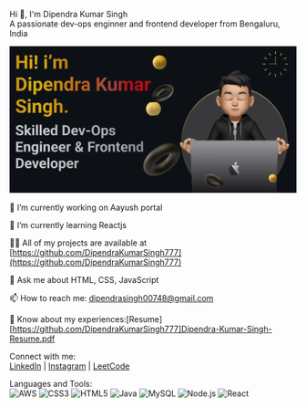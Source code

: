 Hi 👋, I'm Dipendra Kumar Singh  
A passionate dev-ops enginner and frontend developer from Bengaluru, India

![preview img](/preview1.png)

🔭 I’m currently working on Aayush portal

🌱 I’m currently learning Reactjs

👨‍💻 All of my projects are available at [https://github.com/DipendraKumarSingh777](https://github.com/DipendraKumarSingh777)

💬 Ask me about HTML, CSS, JavaScript

📫 How to reach me: dipendrasingh00748@gmail.com

📄 Know about my experiences:[Resume][https://github.com/DipendraKumarSingh777]Dipendra-Kumar-Singh-Resume.pdf


Connect with me:  
[LinkedIn](https://www.linkedin.com/in/dipendra-kumar-singh-4556ab26b/) | [Instagram](https://www.instagram.com/samirkumar1695/) | [LeetCode](https://leetcode.com/u/dipendra_kumar_singh/)

Languages and Tools:  
![AWS](https://img.shields.io/badge/AWS-232F3E?style=for-the-badge&logo=amazon-aws&logoColor=white)
![CSS3](https://img.shields.io/badge/CSS3-1572B6?style=for-the-badge&logo=css3&logoColor=white)
![HTML5](https://img.shields.io/badge/HTML5-E34F26?style=for-the-badge&logo=html5&logoColor=white)
![Java](https://img.shields.io/badge/Java-007396?style=for-the-badge&logo=java&logoColor=white)
![MySQL](https://img.shields.io/badge/MySQL-4479A1?style=for-the-badge&logo=mysql&logoColor=white)
![Node.js](https://img.shields.io/badge/Node.js-339933?style=for-the-badge&logo=nodedotjs&logoColor=white)
![React](https://img.shields.io/badge/React-20232A?style=for-the-badge&logo=react&logoColor=61DAFB)

